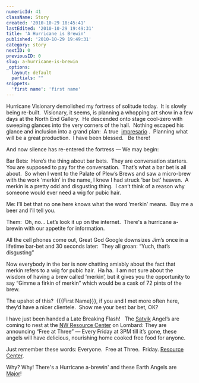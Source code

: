 ```yaml
---
numericId: 41
className: Story
created: '2010-10-29 18:45:41'
lastEdited: '2010-10-29 19:49:31'
title: 'A Hurricane is Brewin'
published: '2010-10-29 19:49:31'
category: story
nextID: 0
previousID: 0
slug: a-hurricane-is-brewin
_options:
  layout: default
  partials: ""
snippets:
  'first name': 'first name'
---
```

Hurricane Visionary demolished my fortress of solitude today.&nbsp; It is slowly being re-built.&nbsp; Visionary, it seems, is planning a whopping art show in a few days at the North End Gallery.&nbsp; He descended onto stage cool-zero with sweeping glances into the very corners of the hall. &nbsp;Nothing escaped his glance and inclusion into a grand plan: &nbsp;A true&nbsp; [impresario][0] .&nbsp; Planning what will be a great production.&nbsp; I have been blessed. &nbsp; Be there!&nbsp;

And now silence has re-entered the fortress &mdash; We may begin:

Bar Bets:&nbsp; Here&rsquo;s the thing about bar bets.&nbsp; They are conversation starters.&nbsp; You are supposed to pay for the conversation.&nbsp; That&rsquo;s what a bar bet is all about.&nbsp; So when I went to the Palate of Plew&rsquo;s Brews and saw a micro-brew with the work &lsquo;merkin&rsquo; in the name, I knew I had struck &lsquo;bar bet&rsquo; heaven.&nbsp; A merkin is a pretty odd and disgusting thing.&nbsp; I can&rsquo;t think of a reason why someone would ever need a wig for pubic hair.

Me: I&rsquo;ll bet that no one here knows what the word &lsquo;merkin&rsquo; means.&nbsp; Buy me a beer and I&rsquo;ll tell you.

Them:&nbsp; Oh, no&hellip; Let&rsquo;s look it up on the internet. &nbsp;There's a hurricane a-brewin with our appetite for information.

All the cell phones come out, Great God Google downsizes Jim&rsquo;s once in a lifetime bar-bet and 30 seconds later:&nbsp; They all groan: &ldquo;Yuch, that&rsquo;s disgusting&rdquo;

Now everybody in the bar is now chatting amiably about the fact that merkin refers to a wig for pubic hair.&nbsp; Ha ha.&nbsp; I am not sure about the wisdom of having a brew called &lsquo;merkin&rsquo;, but it gives you the opportunity to say &ldquo;Gimme a firkin of merkin&rdquo; which would be a cask of 72 pints of the brew.

The upshot of this?&nbsp; {{{First Name}}}, if you and I met more often here, they&rsquo;d have a nicer clientele.&nbsp; Show me your best bar bet, OK?

I have just been handed a Late Breaking Flash! &nbsp; The [Satvik][1] Angel&rsquo;s are coming to nest at the [NW Resource Center][2] on Lombard: They are announcing &ldquo;Free at Three&rdquo; &mdash; Every Friday at 3PM till it&rsquo;s gone, these angels will have delicious, nourishing home cooked free food for anyone.

Just remember these words: Everyone.&nbsp; Free at Three.&nbsp; Friday. [Resource Center][2].

Why? Why! There's a Hurricane a-brewin' and these Earth Angels are [Major][3]!

[0]: http://en.wikipedia.org/wiki/Impresario
[1]: http://medical-dictionary.thefreedictionary.com/Satvik
[2]: http://nwresourcecenter.com/
[3]: http://www.library.yale.edu/~llicense/forcegen.shtml